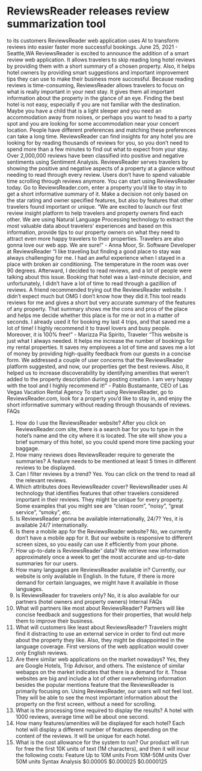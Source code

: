 # ReviewsReader releases review summarization tool 
to its customers
ReviewsReader web application uses AI to transform 
reviews into easier faster more successful bookings.
June 25, 2021 - Seattle,WA 
ReviewsReader is excited to announce the addition of a smart review web 
application. It allows travelers to skip reading long hotel reviews by providing 
them with a short summary of a chosen property. Also, it helps hotel owners 
by providing smart suggestions and important improvement tips they can 
use to make their business more successful. Because reading reviews is 
time-consuming, ReviewsReader allows travelers to focus on what is really 
important in your next stay. It gives them all important information about the 
property in the glance of an eye.
Finding the best hotel is not easy, especially if you are not familiar with the 
destination. Maybe you have a child that is a light sleeper and you need an 
accommodation away from noises, or perhaps you want to head to a party 
spot and you are looking for some accommodation near your concert 
location. People have different preferences and matching these preferences 
can take a long time.
ReviewsReader can find insights for any hotel you are looking for by reading 
thousands of reviews for you, so you don’t need to spend more than a few 
minutes to find out what to expect from your stay. Over 2,000,000 reviews 
have been classified into positive and negative sentiments using Sentiment 
Analysis. ReviewsReader serves travelers by showing the positive and 
negative aspects of a property at a glance without needing to read through 
every review. Users don’t have to spend valuable time scrolling through 
reviews anymore. 
You can start using ReviewsReader today. Go to ReviewsReader.com, enter a 
property you’d like to stay in to get a short informative summary of it. Make 
a decision not only based on the star rating and owner specified features, but 
also by features that other travelers found important or unique.
“We are excited to launch our first review insight platform to help travelers 
and property owners find each other. We are using Natural Language 
Processing technology to extract the most valuable data about travelers' 
experiences and based on this information, provide tips to our property 
owners on what they need to attract even more happy travelers to their 
properties. Travelers are also gonna love our web app. We are sure!” - Anna 
Moor, Sr. Software Developer at ReviewsReader
“I like traveling but finding a good place to stay was always challenging for 
me. I had an awful experience when I stayed in a place with broken air 
conditioning. The temperature in the room was over 90 degrees.  Afterward, I 
decided to read reviews, and a lot of people were talking about this issue. 
Booking that hotel was a last-minute decision, and unfortunately, I didn’t 
have a lot of time to read through a gazillion of reviews. A friend 
recommended trying out the ReviewsReader website. I didn’t expect much 
but OMG I don’t know how they did it.This tool reads reviews for me and 
gives a short but very accurate summary of the features of any property. 
That summary shows me the cons and pros of the place and helps me decide 
whether this place is for me or not in a matter of seconds. I already used it 
for booking my last 4 trips, and that saved me a lot of time! I highly 
recommend it to travel lovers and busy people. Moreover, it is 100% free!” - 
Marizza Pia Spirito, Traveler
“This website is just what I always needed. It helps me increase the number 
of bookings for my rental properties. It saves my employees a lot of time and 
saves me a lot of money by providing high-quality feedback from our guests 
in a concise form. We addressed a couple of user concerns that the 
ReviewsReader platform suggested, and now, our properties get the best 
reviews. Also, it helped us to increase discoverability by identifying amenities 
that weren’t added to the property description during posting creation. I am 
very happy with the tool and I highly recommend it!” - Pablo Bustamante, 
CEO of Las Vegas Vacation Rental Agency
To start using ReviewsReader, go to ReviewsReader.com, look for a property 
you’d like to stay in, and enjoy the short informative summary without 
reading through thousands of reviews. 
FAQs  
1. How do I use the ReviewsReader website?
After you click on ReviewsReader.com site, there is a search bar for you to 
type in the hotel’s name and the city where it is located. The site will show 
you a brief summary of this hotel, so you could spend more time packing 
your baggage.
2. How many reviews does ReviewsReader require to generate the 
summaries?
A feature needs to be mentioned at least 5 times in different reviews to be 
displayed.
3. Can I filter reviews by a trend?
Yes. You can click on the trend to read all the relevant reviews.
4. Which attributes does ReviewsReader cover?
ReviewsReader uses AI technology that identifies features that other 
travelers considered important in their reviews. They might be unique for 
every property. Some examples that you might see are “clean room”, 
“noisy”, “great service”, “smoky”, etc. 
5. Is ReviewsReader gonna be available internationally, 24/7?
Yes, it is available 24/7 internationally.
6. Is there a mobile app for the ReviewsReader website?
No, we currently don’t have a mobile app for it. But our website is responsive 
to different screen sizes, so you easily can use it efficiently from your phone.
7. How up-to-date is ReviewsReader’ data?
We retrieve new information approximately once a week to get the most 
accurate and up-to-date summaries for our users.
8. How many languages are ReviewsReader available in?
Currently, our website is only available in English. In the future, if there is 
more demand for certain languages, we might have it available in those 
languages.
9. Is ReviewsReader for travelers only? 
No, it is also available for our partners (hotel owners and property owners)
Internal FAQs  
1. What will partners like most about ReviewsReader?
Partners will like concise feedback and suggestions for their properties, that 
would help them to improve their business.
2. What will customers like least about ReviewsReader?
Travelers might find it distracting to use an external service in order to find 
out more about the property they like. Also, they might be disappointed in 
the language coverage. First versions of the web application would cover 
only English reviews.
3. Are there similar web applications on the market nowadays?
Yes, they are Google Hotels, Trip Advisor, and others. The existence of 
similar webapps on the market indicates that there is a demand for it. Those 
websites are big and include a lot of other overwhelming information besides 
the popular mentions feature that the ReviewsReader is primarily focusing 
on. Using ReviewsReader, our users will not feel lost. They will be able to see 
the most important information about the property on the first screen, 
without a need for scrolling.
4. What is the processing time required to display the results?
A hotel with 1000 reviews, average time will be about one second.
5. How many features/amenities will be displayed for each hotel?
Each hotel will display a different number of features depending on the content of the 
reviews. It will be unique for each hotel. 
6. What is the cost allowance for the system to run?
Our product will run for free the first 10K units of text (1M characters), and 
then it will incur the following costs:
Feature                Up to 10M units From 10M-50M units Over 50M units
Syntax Analysis       $0.00005              $0.000025           $0.0000125